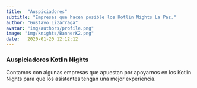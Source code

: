 ```yaml
---
title:  "Auspiciadores"
subtitle: "Empresas que hacen posible los Kotlin Nights La Paz."
author: "Gustavo Lizárraga"
avatar: "img/authors/profile.png"
image: "img/knights/BannerK2.png"
date:   2020-01-20 12:12:12
---
```


### Auspiciadores Kotlin Nights

Contamos con algunas empresas que apuestan por apoyarnos en los Kotlin Nights para que los asistentes tengan una mejor experiencia.
